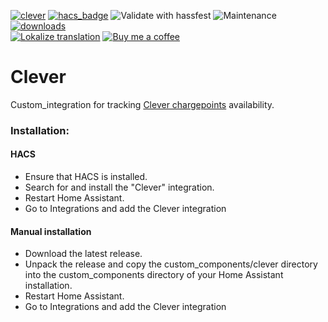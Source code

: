 [![clever](https://img.shields.io/github/release/mtrab/clever/all.svg?style=plastic&label=Current%20release)](https://github.com/mtrab/clever) [![hacs_badge](https://img.shields.io/badge/HACS-Default-41BDF5.svg?style=plastic)](https://github.com/hacs/integration) ![Validate with hassfest](https://img.shields.io/github/workflow/status/mtrab/clever/Code%20validation?label=Hass%20validation&style=plastic) ![Maintenance](https://img.shields.io/maintenance/yes/2022.svg?style=plastic&label=Integration%20maintained) [![downloads](https://img.shields.io/github/downloads/mtrab/clever/total?style=plastic&label=Total%20downloads)](https://github.com/mtrab/clever)<br />
[![Lokalize translation](https://img.shields.io/static/v1?label=Help%20translate&message=using%20Lokalize&color=green&style=plastic)](https://app.lokalise.com/public/97921736629219cb0306a3.84106577/) [![Buy me a coffee](https://img.shields.io/static/v1?label=Buy%20me%20a%20coffee&message=and%20say%20thanks&color=orange&logo=buymeacoffee&logoColor=white&style=plastic)](https://www.buymeacoffee.com/mtrab)


# Clever

Custom_integration for tracking [Clever chargepoints](https://ladekort.clever.dk) availability.

### Installation:

#### HACS

- Ensure that HACS is installed.
- Search for and install the "Clever" integration.
- Restart Home Assistant.
- Go to Integrations and add the Clever integration

#### Manual installation

- Download the latest release.
- Unpack the release and copy the custom_components/clever directory into the custom_components directory of your Home Assistant installation.
- Restart Home Assistant.
- Go to Integrations and add the Clever integration